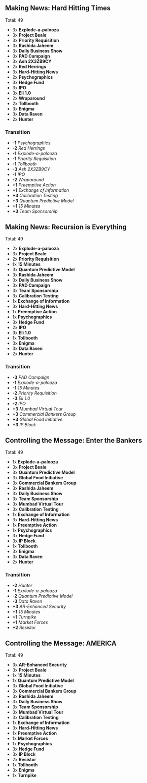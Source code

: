 
## Making News: Hard Hitting Times

Total: 49

- 3x **Explode-a-palooza**
- 3x **Project Beale**
- 3x **Priority Requisition**
- 3x **Rashida Jaheem**
- 3x **Daily Business Show**
- 3x **PAD Campaign**
- 3x **Ash 2X3ZB9CY**
- 2x **Red Herrings**
- 3x **Hard-Hitting News**
- 2x **Psychographics**
- 3x **Hedge Fund**
- 3x **IPO**
- 3x **Eli 1.0**
- 2x **Wraparound**
- 2x **Tollbooth**
- 3x **Enigma**
- 3x **Data Raven**
- 2x **Hunter**

### Transition

- **-1** _Psychographics_
- **-2** _Red Herrings_
- **-1** _Explode-a-palooza_
- **-1** _Priority Requisition_
- **-1** _Tollbooth_
- **-3** _Ash 2X3ZB9CY_
- **-1** _IPO_
- **-2** _Wraparound_
- **+1** _Preemptive Action_
- **+1** _Exchange of Information_
- **+3** _Calibration Testing_
- **+3** _Quantum Predictive Model_
- **+1** _15 Minutes_
- **+3** _Team Sponsorship_

## Making News: Recursion is Everything

Total: 49

- 2x **Explode-a-palooza**
- 3x **Project Beale**
- 2x **Priority Requisition**
- 1x **15 Minutes**
- 3x **Quantum Predictive Model**
- 3x **Rashida Jaheem**
- 3x **Daily Business Show**
- 3x **PAD Campaign**
- 3x **Team Sponsorship**
- 3x **Calibration Testing**
- 1x **Exchange of Information**
- 3x **Hard-Hitting News**
- 1x **Preemptive Action**
- 1x **Psychographics**
- 3x **Hedge Fund**
- 2x **IPO**
- 3x **Eli 1.0**
- 1x **Tollbooth**
- 3x **Enigma**
- 3x **Data Raven**
- 2x **Hunter**

### Transition

- **-3** _PAD Campaign_
- **-1** _Explode-a-palooza_
- **-1** _15 Minutes_
- **-2** _Priority Requisition_
- **-3** _Eli 1.0_
- **-2** _IPO_
- **+3** _Mumbad Virtual Tour_
- **+3** _Commercial Bankers Group_
- **+3** _Global Food Initiative_
- **+3** _IP Block_

## Controlling the Message: Enter the Bankers

Total: 49

- 1x **Explode-a-palooza**
- 3x **Project Beale**
- 3x **Quantum Predictive Model**
- 3x **Global Food Initiative**
- 3x **Commercial Bankers Group**
- 3x **Rashida Jaheem**
- 3x **Daily Business Show**
- 3x **Team Sponsorship**
- 3x **Mumbad Virtual Tour**
- 3x **Calibration Testing**
- 1x **Exchange of Information**
- 3x **Hard-Hitting News**
- 1x **Preemptive Action**
- 1x **Psychographics**
- 3x **Hedge Fund**
- 3x **IP Block**
- 1x **Tollbooth**
- 3x **Enigma**
- 3x **Data Raven**
- 2x **Hunter**

### Transition

- **-2** _Hunter_
- **-1** _Explode-a-palooza_
- **-2** _Quantum Predictive Model_
- **-3** _Data Raven_
- **+3** _AR-Enhanced Security_
- **+1** _15 Minutes_
- **+1** _Turnpike_
- **+1** _Market Forces_
- **+2** _Resistor_

## Controlling the Message: AMERICA

Total: 49

- 3x **AR-Enhanced Security**
- 3x **Project Beale**
- 1x **15 Minutes**
- 1x **Quantum Predictive Model**
- 3x **Global Food Initiative**
- 3x **Commercial Bankers Group**
- 3x **Rashida Jaheem**
- 3x **Daily Business Show**
- 3x **Team Sponsorship**
- 3x **Mumbad Virtual Tour**
- 3x **Calibration Testing**
- 1x **Exchange of Information**
- 3x **Hard-Hitting News**
- 1x **Preemptive Action**
- 1x **Market Forces**
- 1x **Psychographics**
- 3x **Hedge Fund**
- 3x **IP Block**
- 2x **Resistor**
- 1x **Tollbooth**
- 3x **Enigma**
- 1x **Turnpike**
